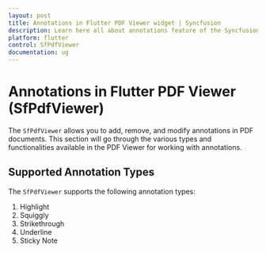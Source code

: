 ```yaml
---
layout: post
title: Annotations in Flutter PDF Viewer widget | Syncfusion
description: Learn here all about annotations feature of the Syncfusion® Flutter PDF Viewer (SfPdfViewer) widget and more.
platform: flutter
control: SfPdfViewer
documentation: ug
---
```


# Annotations in Flutter PDF Viewer (SfPdfViewer)

The `SfPdfViewer` allows you to add, remove, and modify annotations in PDF documents. This section will go through the various types and functionalities available in the PDF Viewer for working with annotations.

## Supported Annotation Types

The `SfPdfViewer` supports the following annotation types:
1. Highlight
2. Squiggly
3. Strikethrough
4. Underline
5. Sticky Note